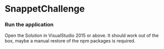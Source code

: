 # SnappetChallenge

### Run the application

Open the Solution in VisualStudio 2015 or above. It should work out of the box, maybe a manual restore of the npm packages is required.